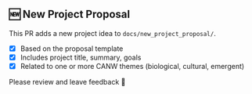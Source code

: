 ## 🆕 New Project Proposal

This PR adds a new project idea to `docs/new_project_proposal/`.

- [x] Based on the proposal template
- [x] Includes project title, summary, goals
- [x] Related to one or more CANW themes (biological, cultural, emergent)

Please review and leave feedback 🌱

